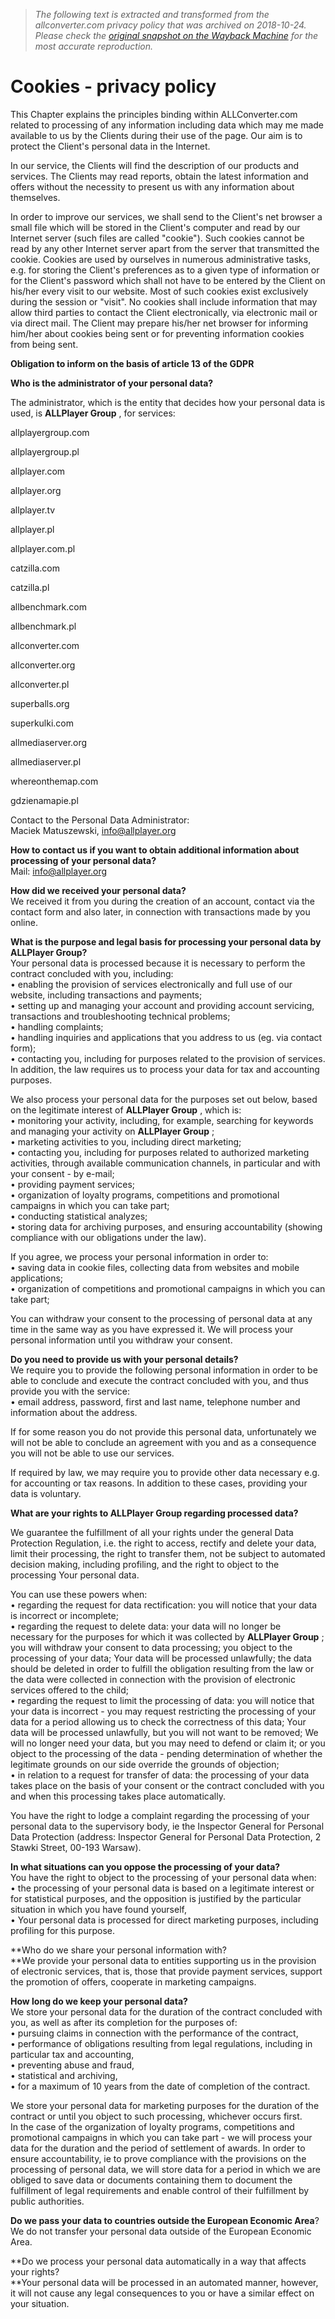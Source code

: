 > *The following text is extracted and transformed from the allconverter.com privacy policy that was archived on 2018-10-24. Please check the [original snapshot on the Wayback Machine](https://web.archive.org/web/20181024083450id_/http%3A//www.allconverter.com/help/cookies) for the most accurate reproduction.*

# Cookies - privacy policy

This Chapter explains the principles binding within ALLConverter.com related to processing of any information including data which may me made available to us by the Clients during their use of the page. Our aim is to protect the Client's personal data in the Internet.

In our service, the Clients will find the description of our products and services. The Clients may read reports, obtain the latest information and offers without the necessity to present us with any information about themselves.

In order to improve our services, we shall send to the Client's net browser a small file which will be stored in the Client's computer and read by our Internet server (such files are called "cookie"). Such cookies cannot be read by any other Internet server apart from the server that transmitted the cookie. Cookies are used by ourselves in numerous administrative tasks, e.g. for storing the Client's preferences as to a given type of information or for the Client's password which shall not have to be entered by the Client on his/her every visit to our website. Most of such cookies exist exclusively during the session or "visit". No cookies shall include information that may allow third parties to contact the Client electronically, via electronic mail or via direct mail. The Client may prepare his/her net browser for informing him/her about cookies being sent or for preventing information cookies from being sent.

**Obligation to inform on the basis of article 13 of the GDPR**

**Who is the administrator of your personal data?**

The administrator, which is the entity that decides how your personal data is used, is **ALLPlayer Group** , for services:

allplayergroup.com

allplayergroup.pl

allplayer.com

allplayer.org

allplayer.tv

allplayer.pl

allplayer.com.pl

catzilla.com

catzilla.pl

allbenchmark.com

allbenchmark.pl

allconverter.com

allconverter.org

allconverter.pl

superballs.org

superkulki.com

allmediaserver.org

allmediaserver.pl

whereonthemap.com

gdzienamapie.pl

  
Contact to the Personal Data Administrator:  
Maciek Matuszewski, [info@allplayer.org](mailto:info@allplayer.org)

**How to contact us if you want to obtain additional information about processing of your personal data?**  
Mail: [info@allplayer.org](mailto:info@allplayer.org)

**How did we received your personal data?**  
We received it from you during the creation of an account, contact via the contact form and also later, in connection with transactions made by you online.

**What is the purpose and legal basis for processing your personal data by ALLPlayer Group?**  
Your personal data is processed because it is necessary to perform the contract concluded with you, including:  
• enabling the provision of services electronically and full use of our website, including transactions and payments;  
• setting up and managing your account and providing account servicing, transactions and troubleshooting technical problems;  
• handling complaints;  
• handling inquiries and applications that you address to us (eg. via contact form);  
• contacting you, including for purposes related to the provision of services.  
In addition, the law requires us to process your data for tax and accounting purposes.

We also process your personal data for the purposes set out below, based on the legitimate interest of **ALLPlayer Group** , which is:  
• monitoring your activity, including, for example, searching for keywords and managing your activity on **ALLPlayer Group** ;  
• marketing activities to you, including direct marketing;  
• contacting you, including for purposes related to authorized marketing activities, through available communication channels, in particular and with your consent - by e-mail;  
• providing payment services;  
• organization of loyalty programs, competitions and promotional campaigns in which you can take part;  
• conducting statistical analyzes;  
• storing data for archiving purposes, and ensuring accountability (showing compliance with our obligations under the law).

  
If you agree, we process your personal information in order to:  
• saving data in cookie files, collecting data from websites and mobile applications;  
• organization of competitions and promotional campaigns in which you can take part;

You can withdraw your consent to the processing of personal data at any time in the same way as you have expressed it. We will process your personal information until you withdraw your consent.

  
**Do you need to provide us with your personal details?**  
We require you to provide the following personal information in order to be able to conclude and execute the contract concluded with you, and thus provide you with the service:  
• email address, password, first and last name, telephone number and information about the address.

If for some reason you do not provide this personal data, unfortunately we will not be able to conclude an agreement with you and as a consequence you will not be able to use our services.

If required by law, we may require you to provide other data necessary e.g. for accounting or tax reasons. In addition to these cases, providing your data is voluntary.

**What are your rights to ALLPlayer Group regarding processed data?**

We guarantee the fulfillment of all your rights under the general Data Protection Regulation, i.e. the right to access, rectify and delete your data, limit their processing, the right to transfer them, not be subject to automated decision making, including profiling, and the right to object to the processing Your personal data.

You can use these powers when:  
• regarding the request for data rectification: you will notice that your data is incorrect or incomplete;  
• regarding the request to delete data: your data will no longer be necessary for the purposes for which it was collected by **ALLPlayer Group** ; you will withdraw your consent to data processing; you object to the processing of your data; Your data will be processed unlawfully; the data should be deleted in order to fulfill the obligation resulting from the law or the data were collected in connection with the provision of electronic services offered to the child;  
• regarding the request to limit the processing of data: you will notice that your data is incorrect - you may request restricting the processing of your data for a period allowing us to check the correctness of this data; Your data will be processed unlawfully, but you will not want to be removed; We will no longer need your data, but you may need to defend or claim it; or you object to the processing of the data - pending determination of whether the legitimate grounds on our side override the grounds of objection;  
• in relation to a request for transfer of data: the processing of your data takes place on the basis of your consent or the contract concluded with you and when this processing takes place automatically.

You have the right to lodge a complaint regarding the processing of your personal data to the supervisory body, ie the Inspector General for Personal Data Protection (address: Inspector General for Personal Data Protection, 2 Stawki Street, 00-193 Warsaw).

**In what situations can you oppose the processing of your data?**  
You have the right to object to the processing of your personal data when:  
• the processing of your personal data is based on a legitimate interest or for statistical purposes, and the opposition is justified by the particular situation in which you have found yourself,  
• Your personal data is processed for direct marketing purposes, including profiling for this purpose.

  
**Who do we share your personal information with?  
**We provide your personal data to entities supporting us in the provision of electronic services, that is, those that provide payment services, support the promotion of offers, cooperate in marketing campaigns.

**How long do we keep your personal data?**  
We store your personal data for the duration of the contract concluded with you, as well as after its completion for the purposes of:  
• pursuing claims in connection with the performance of the contract,  
• performance of obligations resulting from legal regulations, including in particular tax and accounting,  
• preventing abuse and fraud,  
• statistical and archiving,  
• for a maximum of 10 years from the date of completion of the contract.

We store your personal data for marketing purposes for the duration of the contract or until you object to such processing, whichever occurs first.  
In the case of the organization of loyalty programs, competitions and promotional campaigns in which you can take part - we will process your data for the duration and the period of settlement of awards. In order to ensure accountability, ie to prove compliance with the provisions on the processing of personal data, we will store data for a period in which we are obliged to save data or documents containing them to document the fulfillment of legal requirements and enable control of their fulfillment by public authorities.

**Do we pass your data to countries outside the European Economic Area**?  
We do not transfer your personal data outside of the European Economic Area.

**Do we process your personal data automatically in a way that affects your rights?  
**Your personal data will be processed in an automated manner, however, it will not cause any legal consequences to you or have a similar effect on your situation.
